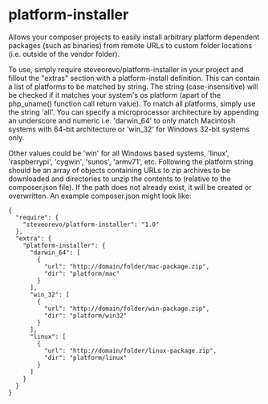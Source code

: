 # platform-installer
Allows your composer projects to easily install arbitrary platform dependent packages (such as binaries) from remote URLs to custom folder locations (i.e. outside of the vendor folder).

To use, simply require steveorevo/platform-installer in your project and fillout the "extras" section with a platform-install definition. This can contain a list of platforms to be matched by string. The string (case-insensitive) will be checked if it matches your system's os platform (apart of the php_uname() function call return value). To match all platforms, simply use the string 'all'. You can specify a microprocessor architecture by appending an underscore and numeric i.e. 'darwin_64' to only match Macintosh systems with 64-bit architecture or 'win_32' for Windows 32-bit systems only. 

Other values could be 'win' for all Windows based systems, 'linux', 'raspberrypi', 'cygwin', 'sunos', 'armv71', etc. Following the platform string should be an array of objects containing URLs to zip archives to be downloaded and directories to unzip the contents to (relative to the composer.json file). If the path does not already exist, it will be created or overwritten. An example composer.json might look like:

```
{
  "require": {
    "steveorevo/platform-installer": "1.0"
  },
  "extra": {
    "platform-installer": {
      "darwin_64": [
        { 
          "url": "http://domain/folder/mac-package.zip", 
          "dir": "platform/mac" 
        }
      ],
      "win_32": [
        { 
          "url": "http://domain/folder/win-package.zip", 
          "dir": "platform/win32" 
        }
      ],
      "linux": [
        { 
          "url": "http://domain/folder/linux-package.zip", 
          "dir": "platform/linux" 
        }
      ]
    }
  }
}
```
